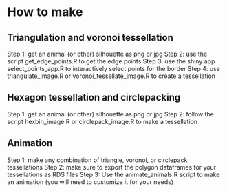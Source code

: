 # How to make

## Triangulation and voronoi tessellation
Step 1: get an animal (or other) silhouette as png or jpg
Step 2: use the script get_edge_points.R to get the edge points
Step 3: use the shiny app select_points_app.R to interactively select points for the border
Step 4: use triangulate_image.R or voronoi_tessellate_image.R to create a tessellation

## Hexagon tessellation and circlepacking
Step 1: get an animal (or other) silhouette as png or jpg
Step 2: follow the script hexbin_image.R or circlepack_image.R to make a tessellation

## Animation
Step 1: make any combination of triangle, voronoi, or circlepack tessellations
Step 2: make sure to export the polygon dataframes for your tessellations as RDS files
Step 3: Use the animate_animals.R script to make an animation (you will need to customize it for your needs)